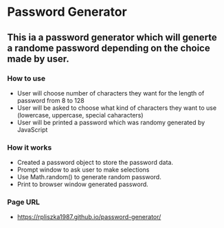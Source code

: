 # Password Generator

## This ia a password generator which will generte a randome password depending on the choice made by user.

### How to use

- User will choose number of characters they want for the length of password from 8 to 128
- User will be asked to choose what kind of characters they want to use (lowercase, uppercase, special caharacters)
- User will be printed a password which was randomy generated by JavaScript

### How it works

- Created a password object to store the password data.
- Prompt window to ask user to make selections
- Use Math.random() to generate random password.
- Print to browser window generated password.

### Page URL

- https://rpliszka1987.github.io/password-generator/
